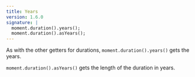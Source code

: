```yaml
---
title: Years
version: 1.6.0
signature: |
  moment.duration().years();
  moment.duration().asYears();
---
```



As with the other getters for durations, `moment.duration().years()` gets the years.

`moment.duration().asYears()` gets the length of the duration in years.
